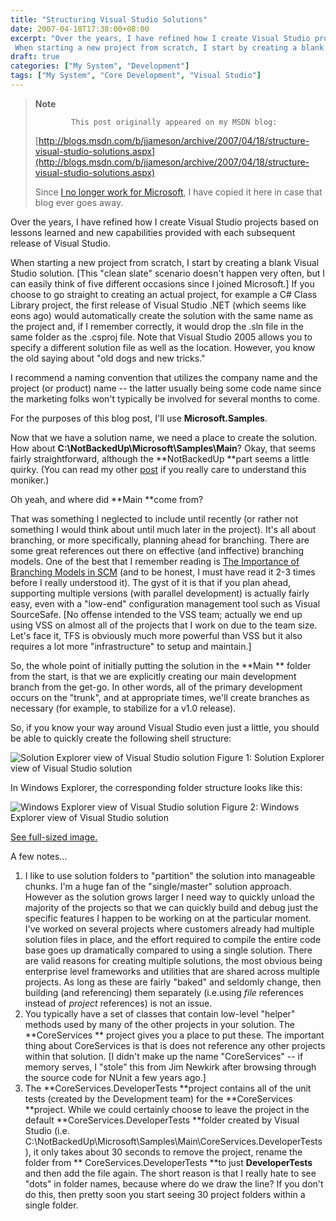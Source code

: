 ```yaml
---
title: "Structuring Visual Studio Solutions"
date: 2007-04-18T17:38:00+08:00
excerpt: "Over the years, I have refined how I create Visual Studio projects based on lessons learned and new capabilities provided with each subsequent release of Visual Studio. 
 When starting a new project from scratch, I start by creating a blank Visual Studio..."
draft: true
categories: ["My System", "Development"]
tags: ["My System", "Core Development", "Visual Studio"]
---
```


> **Note**
> 
>             This post originally appeared on my MSDN blog:
> 
> [http://blogs.msdn.com/b/jjameson/archive/2007/04/18/structure-visual-studio-solutions.aspx](http://blogs.msdn.com/b/jjameson/archive/2007/04/18/structure-visual-studio-solutions.aspx)
> 
> Since [I no longer work for Microsoft](/blog/jjameson/2011/09/02/last-day-with-microsoft), I have copied it here in case that blog ever goes away.

Over the years, I have refined how I create Visual Studio projects based on lessons learned and new capabilities provided with each subsequent release of Visual Studio.

When starting a new project from scratch, I start by creating a blank Visual Studio solution. [This "clean slate" scenario doesn't happen very often, but I can easily think of five different occasions since I joined Microsoft.] If you choose to go straight to creating an actual project, for example a C# Class Library project, the first release of Visual Studio .NET (which seems like eons ago) would automatically create the solution with the same name as the project and, if I remember correctly, it would drop the .sln file in the same folder as the .csproj file. Note that Visual Studio 2005 allows you to specify a different solution file as well as the location. However, you know the old saying about "old dogs and new tricks."

I recommend a naming convention that utilizes the company name and the project (or product) name -- the latter usually being some code name since the marketing folks won't typically be involved for several months to come.

For the purposes of this blog post, I'll use **Microsoft.Samples**.

Now that we have a solution name, we need a place to create the solution. How about **C:\NotBackedUp\Microsoft\Samples\Main**? Okay, that seems fairly straightforward, although the **NotBackedUp **part seems a little quirky. (You can read my other [post](/blog/jjameson/2007/03/22/backedup-and-notbackedup) if you really care to understand this moniker.)

Oh yeah, and where did **Main **come from?

That was something I neglected to include until recently (or rather not something I would think about until much later in the project). It's all about branching, or more specifically, planning ahead for branching. There are some great references out there on effective (and inffective) branching models. One of the best that I remember reading is [The Importance of Branching Models in SCM](http://downloads.seapine.com/pub/papers/SCMBranchingModels.pdf) (and to be honest, I must have read it 2-3 times before I really understood it). The gyst of it is that if you plan ahead, supporting multiple versions (with parallel development) is actually fairly easy, even with a "low-end" configuration management tool such as Visual SourceSafe. [No offense intended to the VSS team; actually we end up using VSS on almost all of the projects that I work on due to the team size. Let's face it, TFS is obviously much more powerful than VSS but it also requires a lot more "infrastructure" to setup and maintain.]

So, the whole point of initially putting the solution in the **Main ** folder from the start, is that we are explicitly creating our main development branch from the get-go. In other words, all of the primary development occurs on the "trunk", and at appropriate times, we'll create branches as necessary (for example, to stabilize for a v1.0 release).

So, if you know your way around Visual Studio even just a little, you should be able to quickly create the following shell structure:

![Solution Explorer view of Visual Studio solution](https://www.technologytoolbox.com/blog/images/www_technologytoolbox_com/blog/jjameson/7/o_Solution-Explorer-Step-1.JPG "Solution Explorer view of Visual Studio solution")
Figure 1: Solution Explorer view of Visual Studio solution

In Windows Explorer, the corresponding folder structure looks like this:

![Windows Explorer view of Visual Studio solution](https://www.technologytoolbox.com/blog/images/www_technologytoolbox_com/blog/jjameson/7/r_Windows-Explorer-Step-1.JPG "Windows Explorer view of Visual Studio solution")
Figure 2: Windows Explorer view of Visual Studio solution

[See full-sized image.](/blog/images/www_technologytoolbox_com/blog/jjameson/7/o_Windows-Explorer-Step-1.JPG)

A few notes...

1. I like to use solution folders to "partition" the solution into manageable chunks.
   I'm a huge fan of the "single/master" solution approach. However as the solution
   grows larger I need way to quickly unload the majority of the projects so that we
   can quickly build and debug just the specific features I happen to be working on
   at the particular moment. I've worked on several projects where customers already
   had multiple solution files in place, and the effort required to compile the entire
   code base goes up dramatically compared to using a single solution. There are valid
   reasons for creating multiple solutions, the most obvious being enterprise level
   frameworks and utilities that are shared across multiple projects. As long as these
   are fairly "baked" and seldomly change, then building (and referencing) them separately
   (i.e.using *file* references instead of *project* references) is not an
   issue.
2. You typically have a set of classes that contain low-level "helper" methods used
   by many of the other projects in your solution. The **CoreServices **
   project gives you a place to put these. The important thing about CoreServices is
   that is does not reference any other projects within that solution. [I didn't make
   up the name "CoreServices" -- if memory serves, I "stole" this from Jim Newkirk
   after browsing through the source code for NUnit a few years ago.]
3. The **CoreServices.DeveloperTests **project contains all of the unit
   tests (created by the Development team) for the **CoreServices **project.
   While we could certainly choose to leave the project in the default **CoreServices.DeveloperTests
   **folder created by Visual Studio (i.e. C:\NotBackedUp\Microsoft\Samples\Main\CoreServices.DeveloperTests),
   it only takes about 30 seconds to remove the project, rename the folder from **                CoreServices.DeveloperTests **to just **DeveloperTests**
   and then add the file again. The short reason is that I really hate to see "dots"
   in folder names, because where do we draw the line? If you don't do this, then pretty
   soon you start seeing 30 project folders within a single folder.

